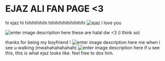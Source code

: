 # EJAZ ALI FAN PAGE <3
hi ejaz
hi hihihihihihi
hihihihihihihihihihi
![ejaz i love you](https://s3.envato.com/files/303026699/love%20concept07A.jpg)

![enter image description here](https://cdn3.volusion.com/lgczj.oytfw/v/vspfiles/photos/STR-002-2.jpg)
these are halal dw <3 (i think so)

thanks for being my boyfriend !
 ![enter image description here](https://lh3.googleusercontent.com/proxy/28cFh3a3qpMRWIcB_aYSP44Yy3go1HbiTUsLcde8WdfloI47jVjijNvp2jdteH2lQ6emiWMEH3qInFib3i1Ff6gHS6B8_Uw)
 me when i see u walking (mwahahahahahah)
 ![enter image description here](https://i.pinimg.com/originals/52/57/26/5257260148ccf4fd95fc11fb087b4e6e.gif)
 if u see this, this is what ejaz looks like. feel free to dox him.



